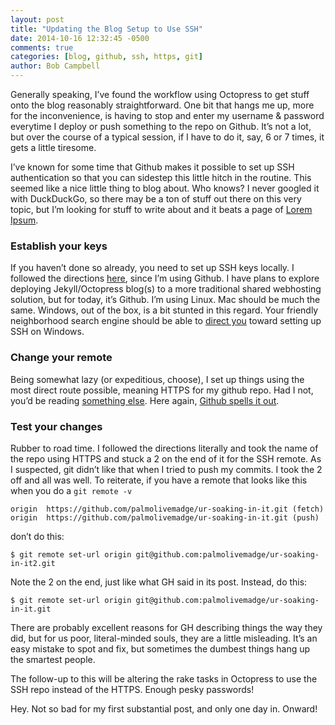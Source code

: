 ```yaml
---
layout: post
title: "Updating the Blog Setup to Use SSH"
date: 2014-10-16 12:32:45 -0500
comments: true
categories: [blog, github, ssh, https, git]
author: Bob Campbell
---
```


Generally speaking, I’ve found the workflow using Octopress to get stuff onto the blog reasonably straightforward. One bit that hangs me up, more for the inconvenience, is having to stop and enter my username & password everytime I deploy or push something to the repo on Github. It’s not a lot, but over the course of a typical session, if I have to do it, say, 6 or 7 times, it gets a little tiresome.

I’ve known for some time that Github makes it possible to set up SSH authentication so that you can sidestep this little hitch in the routine. This seemed like a nice little thing to blog about. Who knows? I never googled it with DuckDuckGo, so there may be a ton of stuff out there on this very topic, but I’m looking for stuff to write about and it beats a page of [Lorem Ipsum](http://lipsum.com/).

### Establish your keys
If you haven’t done so already, you need to set up SSH keys locally. I followed the directions [here](https://help.github.com/articles/generating-ssh-keys/), since I’m using Github. I have plans to explore deploying Jekyll/Octopress blog(s) to a more traditional shared webhosting solution, but for today, it’s Github. I’m using Linux. Mac should be much the same. Windows, out of the box, is a bit stunted in this regard. Your friendly neighborhood search engine should be able to [direct you](https://duckduckgo.com/?q=setting+up+SSH+on+windows) toward setting up SSH on Windows.

### Change your remote
Being somewhat lazy (or expeditious, choose), I set up things using the most direct route possible, meaning HTTPS for my github repo. Had I not, you’d be reading [something else](http://www.reddit.com/r/catpictures/). Here again, [Github spells it out](https://help.github.com/articles/changing-a-remote-s-url/).

### Test your changes
Rubber to road time. I followed the directions literally and took the name of the repo using HTTPS and stuck a 2 on the end of it for the SSH remote. As I suspected, git didn’t like that when I tried to push my commits. I took the 2 off and all was well. To reiterate, if you have a remote that looks like this when you do a ```git remote -v```

```
origin  https://github.com/palmolivemadge/ur-soaking-in-it.git (fetch)
origin  https://github.com/palmolivemadge/ur-soaking-in-it.git (push)
```

don’t do this:

```
$ git remote set-url origin git@github.com:palmolivemadge/ur-soaking-in-it2.git
```

Note the 2 on the end, just like what GH said in its post. Instead, do this:

```
$ git remote set-url origin git@github.com:palmolivemadge/ur-soaking-in-it.git
```

There are probably excellent reasons for GH describing things the way they did, but for us poor, literal-minded souls, they are a little misleading. It’s an easy mistake to spot and fix, but sometimes the dumbest things hang up the smartest people.

The follow-up to this will be altering the rake tasks in Octopress to use the SSH repo instead of the HTTPS. Enough pesky passwords!

Hey. Not so bad for my first substantial post, and only one day in. Onward!
